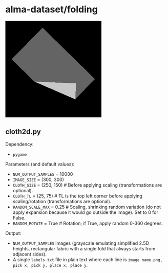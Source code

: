 # alma-dataset/folding

![assets/image1.png](assets/image1.png)

## cloth2d.py

Dependency:

- `pygame`

Parameters (and default values):

- `NUM_OUTPUT_SAMPLES` = 10000
- `IMAGE_SIZE` = (300, 300)
- `CLOTH_SIZE` = (250, 150) # Before applying scaling (transformations are optional).
- `CLOTH_TL` = (25, 75) # TL is the top left corner before applying scaling/rotation (transformations are optional).
- `RANDOM_SCALE_MAX` = 0.25 # Scaling, shrinking random variation (do not apply expansion
because it would go outside the image). Set to 0 for False.
- `RANDOM_ROTATE` = True # Rotation; if True, apply random 0-360 degrees.

Output:

- `NUM_OUTPUT_SAMPLES` images (grayscale emulating simplified 2.5D heights, rectangular fabric
with a single fold that always starts from adjacent sides).
- A single `labels.txt` file in plain text where each line is `image name.png, pick x, pick y, place x, place y`.